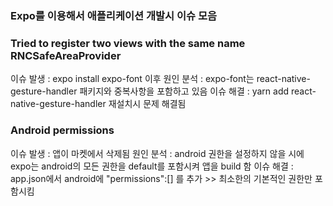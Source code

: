 ### Expo를 이용해서 애플리케이션 개발시 이슈 모음

### Tried to register two views with the same name RNCSafeAreaProvider
이슈 발생 : expo install expo-font 이후
원인 분석 : expo-font는 react-native-gesture-handler 패키지와 중복사항을 포함하고 있음
이슈 해결 : yarn add react-native-gesture-handler 재설치시 문제 해결됨

### Android permissions
이슈 발생 : 앱이 마켓에서 삭제됨
원인 분석 : android 권한을 설정하지 않을 시에 expo는 android의 모든 권한을 default를 포함시켜 앱을 build 함
이슈 해결 : app.json에서 android에 "permissions":[] 를 추가 >> 최소한의 기본적인 권한만 포함시킴
